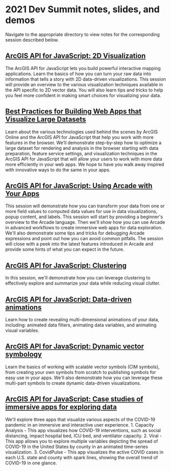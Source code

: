 # 2021 Dev Summit notes, slides, and demos

Navigate to the appropriate directory to view notes for the corresponding session described below.

## [ArcGIS API for JavaScript: 2D Visualization](https://ekenes.github.io/conferences/ds-2021/2d-viz/)

The ArcGIS API for JavaScript lets you build powerful interactive mapping applications. Learn the basics of how you can turn your raw data into information that tells a story with 2D data-driven visualizations. This session will provide an overview to the various visualization techniques available in the API specific to 2D vector data. You will also learn tips and tricks to help you feel more confident in making smart choices for visualizing your data.

## [Best Practices for Building Web Apps that Visualize Large Datasets](https://ekenes.github.io/conferences/ds-2021/large-data/)

Learn about the various technologies used behind the scenes by ArcGIS Online and the ArcGIS API for JavaScript that help you work with more features in the browser. We’ll demonstrate step-by-step how to optimize a large dataset for rendering and analysis in the browser starting with data preparation, feature service settings, and visualization techniques in the ArcGIS API for JavaScript that will allow your users to work with more data more efficiently in your web apps. We hope to have you walk away inspired with innovative ways to do the same in your apps.

## [ArcGIS API for JavaScript: Using Arcade with Your Apps](https://ekenes.github.io/conferences/ds-2021/arcade/)

This session will demonstrate how you can transform your data from one or more field values to computed data values for use in data visualizations, popup content, and labels. This session will start by providing a beginner's overview to the Arcade language. Then we'll show how you can use Arcade in advanced workflows to create immersive web apps for data exploration. We'll also demonstrate some tips and tricks for debugging Arcade expressions and point out how you can avoid common pitfalls. The session will close with a peek into the latest features introduced in Arcade and provide some hints of what you can expect in the future.

## [ArcGIS API for JavaScript: Clustering](https://ekenes.github.io/conferences/ds-2021/clustering/)

In this session, we'll demonstrate how you can leverage clustering to effectively explore and summarize your data while reducing visual clutter.

## [ArcGIS API for JavaScript: Data-driven animations](https://ekenes.github.io/conferences/ds-2021/data-driven-animations/)

Learn how to create revealing multi-dimensional animations of your data, including: animated data filters, animating data variables, and animating visual variables.

## [ArcGIS API for JavaScript: Dynamic vector symbology](https://ekenes.github.io/conferences/ds-2021/dynamic-vector-symbols/)

Learn the basics of working with scalable vector symbols (CIM symbols), from creating your own symbols from scratch to publishing symbols for easy use in your apps. We'll also demonstrate how you can leverage these multi-part symbols to create dynamic data-driven visualizations.

## [ArcGIS API for JavaScript: Case studies of immersive apps for exploring data](https://ekenes.github.io/conferences/ds-2021/immersive-case-studies/)

We'll explore three apps that visualize various aspects of the COVID-19 pandemic in an immersive and interactive user experience. 1. Capacity Analysis - This app visualizes how COVID-19 interventions, such as social distancing, impact hospital bed, ICU bed, and ventilator capacity. 2. Viral - This app allows you to explore multiple variables depicting the spread of COVID-19 in the United States by county in an animated time-series visualization. 3. CovidPulse - This app visualizes the active COVID cases in each U.S. state and county with spark lines, showing the overall trend of COVID-19 in one glance.
